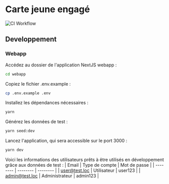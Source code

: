 # Carte jeune engagé

![CI Workflow](https://github.com/DISIC/jedonnemonavis.numerique.gouv.fr/actions/workflows/ci.yml/badge.svg)

## Developpement

### Webapp

Accédez au dossier de l'application NextJS webapp :

```bash
cd webapp
```

Copiez le fichier .env.example :

```bash
cp .env.example .env
```

Installez les dépendances nécessaires :

```bash
yarn
```

Générez les données de test :

```bash
yarn seed:dev
```

Lancez l'application, qui sera accessible sur le port 3000 :

```bash
yarn dev
```

Voici les informations des utilisateurs prêts à être utilisés en développement grâce aux données de test :
| Email | Type de compte | Mot de passe |
| -------- | -------- | -------- |
| user@test.loc | Utilisateur | user123 |
| admin@test.loc | Administrateur | admin123 |
